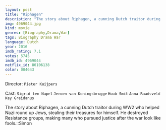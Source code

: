 ```yaml
---
layout: post
title: "Riphagen"
description: "The story about Riphagen, a cunning Dutch traitor during WW2 who helped Nazi round up Jews, stealing their treasures for himself. He destroyed Resistance groups, making many who pursued justice after the war look like fools.::Simon.."
img: 4969044.jpg
kind: movie
genres: [Biography,Drama,War]
tags: Biography Drama War 
language: Dutch
year: 2016
imdb_rating: 7.1
votes: 5745
imdb_id: 4969044
netflix_id: 80106138
color: 004643
---
```

Director: `Pieter Kuijpers`  

Cast: `Sigrid ten Napel` `Jeroen van Koningsbrugge` `Huub Smit` `Anna Raadsveld` `Kay Greidanus` 

The story about Riphagen, a cunning Dutch traitor during WW2 who helped Nazi round up Jews, stealing their treasures for himself. He destroyed Resistance groups, making many who pursued justice after the war look like fools.::Simon